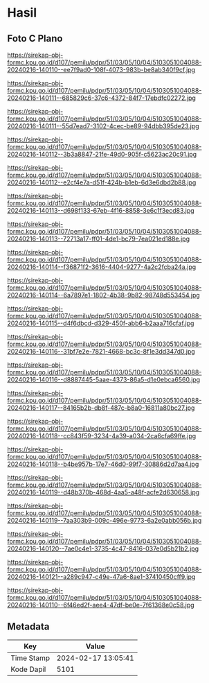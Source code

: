 # Hasil

## Foto C Plano

https://sirekap-obj-formc.kpu.go.id/d107/pemilu/pdpr/51/03/05/10/04/5103051004088-20240216-140110--ee7f9ad0-108f-4073-983b-be8ab340f9cf.jpg

https://sirekap-obj-formc.kpu.go.id/d107/pemilu/pdpr/51/03/05/10/04/5103051004088-20240216-140111--685829c6-37c6-4372-84f7-17ebdfc02272.jpg

https://sirekap-obj-formc.kpu.go.id/d107/pemilu/pdpr/51/03/05/10/04/5103051004088-20240216-140111--55d7ead7-3102-4cec-be89-94dbb395de23.jpg

https://sirekap-obj-formc.kpu.go.id/d107/pemilu/pdpr/51/03/05/10/04/5103051004088-20240216-140112--3b3a8847-21fe-49d0-905f-c5623ac20c91.jpg

https://sirekap-obj-formc.kpu.go.id/d107/pemilu/pdpr/51/03/05/10/04/5103051004088-20240216-140112--e2cf4e7a-d51f-424b-b1eb-6d3e6dbd2b88.jpg

https://sirekap-obj-formc.kpu.go.id/d107/pemilu/pdpr/51/03/05/10/04/5103051004088-20240216-140113--d698f133-67eb-4f16-8858-3e6c1f3ecd83.jpg

https://sirekap-obj-formc.kpu.go.id/d107/pemilu/pdpr/51/03/05/10/04/5103051004088-20240216-140113--72713a17-ff01-4de1-bc79-7ea021ed188e.jpg

https://sirekap-obj-formc.kpu.go.id/d107/pemilu/pdpr/51/03/05/10/04/5103051004088-20240216-140114--f36871f2-3616-4404-9277-4a2c2fcba24a.jpg

https://sirekap-obj-formc.kpu.go.id/d107/pemilu/pdpr/51/03/05/10/04/5103051004088-20240216-140114--6a7897e1-1802-4b38-9b82-98748d553454.jpg

https://sirekap-obj-formc.kpu.go.id/d107/pemilu/pdpr/51/03/05/10/04/5103051004088-20240216-140115--d4f6dbcd-d329-450f-abb6-b2aaa716cfaf.jpg

https://sirekap-obj-formc.kpu.go.id/d107/pemilu/pdpr/51/03/05/10/04/5103051004088-20240216-140116--31bf7e2e-7821-4668-bc3c-8f1e3dd347d0.jpg

https://sirekap-obj-formc.kpu.go.id/d107/pemilu/pdpr/51/03/05/10/04/5103051004088-20240216-140116--d8887445-5aae-4373-86a5-d1e0ebca6560.jpg

https://sirekap-obj-formc.kpu.go.id/d107/pemilu/pdpr/51/03/05/10/04/5103051004088-20240216-140117--84165b2b-db8f-487c-b8a0-16811a80bc27.jpg

https://sirekap-obj-formc.kpu.go.id/d107/pemilu/pdpr/51/03/05/10/04/5103051004088-20240216-140118--cc843f59-3234-4a39-a034-2ca6cfa69ffe.jpg

https://sirekap-obj-formc.kpu.go.id/d107/pemilu/pdpr/51/03/05/10/04/5103051004088-20240216-140118--b4be957b-17e7-46d0-99f7-30886d2d7aa4.jpg

https://sirekap-obj-formc.kpu.go.id/d107/pemilu/pdpr/51/03/05/10/04/5103051004088-20240216-140119--d48b370b-468d-4aa5-a48f-acfe2d630658.jpg

https://sirekap-obj-formc.kpu.go.id/d107/pemilu/pdpr/51/03/05/10/04/5103051004088-20240216-140119--7aa303b9-009c-496e-9773-6a2e0abb056b.jpg

https://sirekap-obj-formc.kpu.go.id/d107/pemilu/pdpr/51/03/05/10/04/5103051004088-20240216-140120--7ae0c4e1-3735-4c47-8416-037e0d5b21b2.jpg

https://sirekap-obj-formc.kpu.go.id/d107/pemilu/pdpr/51/03/05/10/04/5103051004088-20240216-140121--a289c947-c49e-47a6-8ae1-37410450cff9.jpg

https://sirekap-obj-formc.kpu.go.id/d107/pemilu/pdpr/51/03/05/10/04/5103051004088-20240216-140110--6f46ed2f-aee4-47df-be0e-7f61368e0c58.jpg


## Metadata

| Key        | Value               |
| ---------- | ------------------- |
| Time Stamp | 2024-02-17 13:05:41 |
| Kode Dapil | 5101                |



